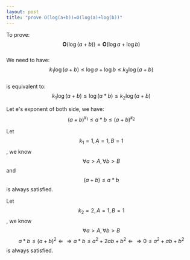 ```yaml
---
layout: post
title: "prove O(log(a+b))=O(log(a)+log(b))"
---
```

To prove: $$\mathbf{O}(\log{(a+b)})=\mathbf{O}(\log{a}+\log{b})$$  
We need to have:  
$$k_1\log{(a+b)} \le \log{a}+\log{b} \le k_2\log{(a+b)}$$  
is equivalent to:  
$$ k_1\log{(a+b)} \le \log{(a*b)} \le k_2\log{(a+b)}$$  

Let e's exponent of both side, we have:  
$$(a+b)^{k_1} \le a*b \le (a+b)^{k_2}$$

Let $$k_1=1, A=1, B = 1$$, we know $$\forall{a>A}, \forall{b>B}$$ and  $$ (a+b) \le a*b$$ is always satisfied.

Let $$k_2=2, A=1, B = 1$$, we know $$\forall{a>A}, \forall{b>B}$$ $$a*b \le (a+b)^2 \Leftarrow \Rightarrow a*b \le a^2+2ab+b^2 \Leftarrow \Rightarrow   0 \le a^2+ab+b^2$$ is always satisfied.

